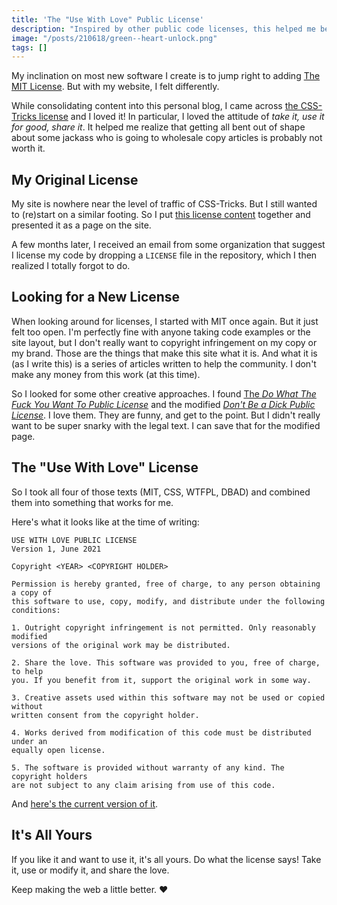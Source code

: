 ```yaml
---
title: 'The "Use With Love" Public License'
description: "Inspired by other public code licenses, this helped me better define exactly how I want to share my content and code."
image: "/posts/210618/green--heart-unlock.png"
tags: []
---
```


My inclination on most new software I create is to jump right to adding [The MIT License](https://opensource.org/licenses/MIT). But with my website, I felt differently.

While consolidating content into this personal blog, I came across [the CSS-Tricks license](https://css-tricks.com/license/) and I loved it! In particular, I loved the attitude of _take it, use it for good, share it_. It helped me realize that getting all bent out of shape about some jackass who is going to wholesale copy articles is probably not worth it.

## My Original License

My site is nowhere near the level of traffic of CSS-Tricks. But I still wanted to (re)start on a similar footing. So I put [this license content](https://github.com/seancdavis/seancdavis-com/blob/7846b3409f80880e01b4be35e43d91976ffa1eb9/src/pages/license.md) together and presented it as a page on the site.

A few months later, I received an email from some organization that suggest I license my code by dropping a `LICENSE` file in the repository, which I then realized I totally forgot to do.

## Looking for a New License

When looking around for licenses, I started with MIT once again. But it just felt too open. I'm perfectly fine with anyone taking code examples or the site layout, but I don't really want to copyright infringement on my copy or my brand. Those are the things that make this site what it is. And what it is (as I write this) is a series of articles written to help the community. I don't make any money from this work (at this time).

So I looked for some other creative approaches. I found [The _Do What The Fuck You Want To Public License_](http://www.wtfpl.net/about/) and the modified [_Don't Be a Dick Public License_](https://dbad-license.org/). I love them. They are funny, and get to the point. But I didn't really want to be super snarky with the legal text. I can save that for the modified page.

## The "Use With Love" License

So I took all four of those texts (MIT, CSS, WTFPL, DBAD) and combined them into something that works for me.

Here's what it looks like at the time of writing:

```
USE WITH LOVE PUBLIC LICENSE
Version 1, June 2021

Copyright <YEAR> <COPYRIGHT HOLDER>

Permission is hereby granted, free of charge, to any person obtaining a copy of
this software to use, copy, modify, and distribute under the following
conditions:

1. Outright copyright infringement is not permitted. Only reasonably modified
versions of the original work may be distributed.

2. Share the love. This software was provided to you, free of charge, to help
you. If you benefit from it, support the original work in some way.

3. Creative assets used within this software may not be used or copied without
written consent from the copyright holder.

4. Works derived from modification of this code must be distributed under an
equally open license.

5. The software is provided without warranty of any kind. The copyright holders
are not subject to any claim arising from use of this code.
```

And [here's the current version of it](https://github.com/seancdavis/seancdavis-com/blob/main/LICENSE).

## It's All Yours

If you like it and want to use it, it's all yours. Do what the license says! Take it, use or modify it, and share the love.

Keep making the web a little better. ❤️
